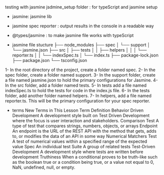 testing with jasmine
jsdmine_setup folder : for typeScript and jasmine setup
-  jasmine: jasmine lib
-  jasmine spec reporter : output results in the console in a readable way
-  @types/jasmine : to make jasmine file works with typeScript


- jasmine file stucture 
├── node_modules
├── spec
│      └── support
│           └── jasmine.json
├── src
│     ├──  tests
│     │     ├── helpers
│     │     │      └── reporter.ts
│     │     └── indexSpec.ts
│     └── index.ts
├── package-lock.json
├── package.json
└── tsconfig.json

1- In the root directory of the project, create a folder named spec.
2- In the spec folder, create a folder named support.
3- In the support folder, create a file named jasmine.json to hold the primary configurations for Jasmine.
4- In the src folder, add a folder named tests.
5- In tests add a file named indexSpec.ts to hold the tests for code in the index.js file.
6- In the tests folder, add another folder named helpers.
7- In helpers, add a file named reporter.ts. This will be the primary configuration for your spec reporter.


- terms 
New Terms in This Lesson
Term	Definition
Behavior Driven Development	A development style built on Test Driven Development where the focus is user interaction and stakeholders.
Comparison Test	A type of test that compares strings, numbers, objects, or arrays
Endpoint	An endpoint is the URL of the REST API with the method that gets, adds to, or modifies the data of an API in some way
Numerical Matchers Test	A test of numerical values within a specified range of the expected value
Spec	An individual test
Suite	A group of related tests
Test-Driven Development	A development style where tests are written before development
Truthiness	When a conditional proves to be truth-like such as the boolean true or a condition being true, or a value not equal to 0, NaN, undefined, null, or empty.